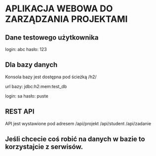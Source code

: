 # APLIKACJA WEBOWA DO ZARZĄDZANIA PROJEKTAMI

## Dane testowego użytkownika
login: abc hasło: 123
## Dla bazy danych
Konsola bazy jest dostępna pod ścieżką /h2/ 

url bazy: jdbc:h2:mem:test_db

login: sa hasło: puste

## REST API
API jest wystawione pod adresem /api/projekt /api/student /api/zadanie

## Jeśli chcecie coś robić na danych w bazie to korzystajcie z serwisów.